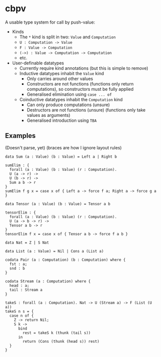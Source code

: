 # cbpv

A usable type system for call by push-value:

* Kinds
  * The `*` kind is split in two: `Value` and `Computation`
  * `U : Computation -> Value`
  * `F : Value -> Computation`
  * `(->) : Value -> Computation -> Computation`
  * etc.
* User-definable datatypes
  * Currently require kind annotations (but this is simple to remove)
  * Inductive datatypes inhabit the `Value` kind
    * Only carries around other values
    * Constructors are not functions (functions only return computations),
      so constructors must be fully applied
    * Generalised elimination using `case ... of`
  * Coinductive datatypes inhabit the `Computation` kind
    * Can only produce computations (unsure)
    * Destructors are not functions (unsure) (functions only take values as arguments)
    * Generalised introduction using `TBA`

## Examples

(Doesn't parse, yet) (braces are how I ignore layout rules)

```
data Sum (a : Value) (b : Value) = Left a | Right b

sumElim : {
  forall (a : Value) (b : Value) (r : Computation).
  U (a -> r) ->
  U (b -> r) ->
  Sum a b -> r
}
sumElim f g x = case x of { Left a -> force f a; Right a -> force g a }

data Tensor (a : Value) (b : Value) = Tensor a b

tensorElim : {
  forall (a : Value) (b : Value) (r : Computation).
  U (a -> b -> r) ->
  Tensor a b -> r
}
tensorElim f x = case x of { Tensor a b -> force f a b }

data Nat = Z | S Nat

data List (a : Value) = Nil | Cons a (List a)

codata Pair (a : Computation) (b : Computation) where {
  fst : a;
  snd : b
}

codata Stream (a : Computation) where {
  head : a;
  tail : Stream a
}

takeS : forall (a : Computation). Nat -> U (Stream a) -> F (List (U a))
takeS n s = {
  case n of { 
    Z -> return Nil; 
    S k -> 
      bind 
        rest = takeS k (thunk (tail s)) 
      in 
        return (Cons (thunk (head s)) rest)
  }
}
```
